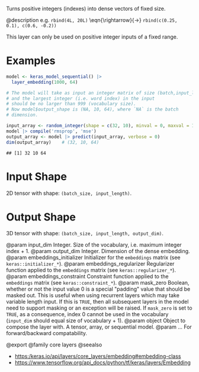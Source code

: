 Turns positive integers (indexes) into dense vectors of fixed size.

@description
e.g. `rbind(4L, 20L)` \eqn{\rightarrow}{->} `rbind(c(0.25, 0.1), c(0.6, -0.2))`

This layer can only be used on positive integer inputs of a fixed range.

# Examples

```r
model <- keras_model_sequential() |>
  layer_embedding(1000, 64)

# The model will take as input an integer matrix of size (batch,input_length),
# and the largest integer (i.e. word index) in the input
# should be no larger than 999 (vocabulary size).
# Now model$output_shape is (NA, 10, 64), where `NA` is the batch
# dimension.

input_array <- random_integer(shape = c(32, 10), minval = 0, maxval = 1000)
model |> compile('rmsprop', 'mse')
output_array <- model |> predict(input_array, verbose = 0)
dim(output_array)    # (32, 10, 64)
```

```
## [1] 32 10 64
```

# Input Shape
2D tensor with shape: `(batch_size, input_length)`.

# Output Shape
3D tensor with shape: `(batch_size, input_length, output_dim)`.

@param input_dim Integer. Size of the vocabulary,
    i.e. maximum integer index + 1.
@param output_dim Integer. Dimension of the dense embedding.
@param embeddings_initializer Initializer for the `embeddings`
    matrix (see `keras::initializer_*`).
@param embeddings_regularizer Regularizer function applied to
    the `embeddings` matrix (see `keras::regularizer_*`).
@param embeddings_constraint Constraint function applied to
    the `embeddings` matrix (see `keras::constraint_*`).
@param mask_zero Boolean, whether or not the input value 0 is a special
    "padding" value that should be masked out.
    This is useful when using recurrent layers which
    may take variable length input. If this is `TRUE`,
    then all subsequent layers in the model need
    to support masking or an exception will be raised.
    If `mask_zero` is set to `TRUE`, as a consequence,
    index 0 cannot be used in the vocabulary (`input_dim` should
    equal size of vocabulary + 1).
@param object Object to compose the layer with. A tensor, array, or sequential model.
@param ... For forward/backward compatability.

@export
@family core layers
@seealso
+ <https:/keras.io/api/layers/core_layers/embedding#embedding-class>
+ <https://www.tensorflow.org/api_docs/python/tf/keras/layers/Embedding>
